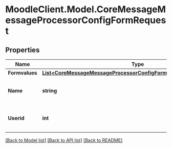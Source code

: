 # MoodleClient.Model.CoreMessageMessageProcessorConfigFormRequest

## Properties

Name | Type | Description | Notes
------------ | ------------- | ------------- | -------------
**Formvalues** | [**List&lt;CoreMessageMessageProcessorConfigFormRequestFormvaluesInner&gt;**](CoreMessageMessageProcessorConfigFormRequestFormvaluesInner.md) |  | 
**Name** | **string** | The name of the message processor | 
**Userid** | **int** | id of the user, 0 for current user | 

[[Back to Model list]](../README.md#documentation-for-models) [[Back to API list]](../README.md#documentation-for-api-endpoints) [[Back to README]](../README.md)

